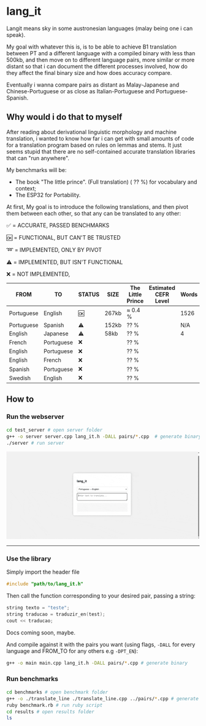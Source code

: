 # lang_it

Langit means sky in some austronesian languages (malay being one i can speak).

My goal with whatever this is, is to be able to achieve B1 translation between PT and a different language with a compiled binary with less than 500kb, and then move on to different language pairs, more similar or more distant so that i can document the different processes involved, how do they affect the final binary size and how does accuracy compare. 

Eventually i wanna compare pairs as distant as Malay-Japanese and Chinese-Portuguese or as close as Italian-Portuguese and Portuguese-Spanish. 

## Why would i do that to myself

After reading about derivational linguistic morphology and machine translation, i wanted to know how far i can get with small amounts of code for a translation program based on rules on lemmas and stems. It just seems stupid that there are no self-contained accurate translation libraries that can "run anywhere".

My benchmarks will be:

- The book "The little prince". (Full translation) ( ?? %) for vocabulary and context;
- The ESP32 for Portability.

At first, My goal is to introduce the following translations, and then pivot them between each other, so that any can be translated to any other:

✅ = ACCURATE, PASSED BENCHMARKS

🆗 = FUNCTIONAL, BUT CAN'T BE TRUSTED

➿ = IMPLEMENTED, ONLY BY PIVOT

⚠️ = IMPLEMENTED, BUT ISN'T FUNCTIONAL

❌ = NOT IMPLEMENTED, 

| FROM          | TO            | STATUS |  SIZE | The Little Prince | Estimated CEFR Level | Words | SPEED (ESP32)  |
| ------------- | ------------- | ------ | ----- | ----------------- | -------------------- | ----- |  ------------- |     
| Portuguese    | English       |  🆗    | 267kb |     ≈ 0.4 %       |                      |  1526 | ≈ 0.68 ms/word |
| Portuguese    | Spanish       |  ⚠️    | 152kb |       ?? %        |                      |  N/A  |      N/A       |
| English       | Japanese      |  ⚠️    | 58kb  |       ?? %        |                      |   4   |      N/A       |
| French        | Portuguese    |  ❌    |       |       ?? %        |                      |       |                |
| English       | Portuguese    |  ❌    |       |       ?? %        |                      |       |                |  
| English       | French        |  ❌    |       |       ?? %        |                      |       |                |
| Spanish       | Portuguese    |  ❌    |       |       ?? %        |                      |       |                |
| Swedish       | English       |  ❌    |       |       ?? %        |                      |       |                |

## How to


### Run the webserver

```sh
cd test_server # open server folder
g++ -o server server.cpp lang_it.h -DALL pairs/*.cpp  # generate binary 
./server # run server 
```

!["HTML page"](/server/display.gif)

--------------------

### Use the library

Simply import the header file 

```cpp
#include "path/to/lang_it.h"
```


Then call the function corresponding to your desired pair, passing a string:

```cpp
string texto = "teste";
string traducao = traduzir_en(test);
cout << traducao;
```

Docs coming soon, maybe.

And compile against it with the pairs you want (using flags, `-DALL` for every language and FROM_TO for any others e.g `-DPT_EN`):

```sh
g++ -o main main.cpp lang_it.h -DALL pairs/*.cpp # generate binary 
```




### Run benchmarks

```sh
cd benchmarks # open benchmark folder
g++ -o ./translate_line ./translate_line.cpp ../pairs/*.cpp # generate binary 
ruby benchmark.rb # run ruby script
cd results # open results folder
ls 
```
